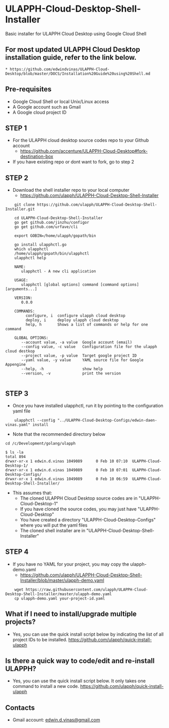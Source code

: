 
# ULAPPH-Cloud-Desktop-Shell-Installer
Basic installer for ULAPPH Cloud Desktop using Google Cloud Shell

## For most updated ULAPPH Cloud Desktop installation guide, refer to the link below.
	* https://github.com/edwindvinas/ULAPPH-Cloud-Desktop/blob/master/DOCS/Installation%20Guide%20using%20Shell.md

## Pre-requisites
- Google Cloud Shell or local Unix/Linux access
- A Google account such as Gmail
- A Google cloud project ID

## STEP 1
- For the ULAPPH cloud desktop source codes repo to your Github account
	- https://github.com/accenture/ULAPPH-Cloud-Desktop#fork-destination-box
- If you have existing repo or dont want to fork, go to step 2

## STEP 2
- Download the shell installer repo to your local computer
	- https://github.com/ulapph/ULAPPH-Cloud-Desktop-Shell-Installer
```
	git clone https://github.com/ulapph/ULAPPH-Cloud-Desktop-Shell-Installer.git
	
	cd ULAPPH-Cloud-Desktop-Shell-Installer
	go get github.com/jinzhu/configor
	go get github.com/urfave/cli
	
	export GOBIN=/home/ulapph/gopath/bin
	
	go install ulapphctl.go
	which ulapphctl
	/home/ulapph/gopath/bin/ulapphctl
	ulapphctl help
	
	NAME:
	   ulapphctl - A new cli application

	USAGE:
	   ulapphctl [global options] command [command options] [arguments...]

	VERSION:
	   0.0.0

	COMMANDS:
	     configure, i  configure ulapph cloud desktop
	     deploy, i     deploy ulapph cloud desktop
	     help, h       Shows a list of commands or help for one command

	GLOBAL OPTIONS:
	   --account value, -a value  Google account (email)
	   --config value, -c value   Configuration file for the ulapph cloud destkop
	   --project value, -p value  Target google project ID
	   --yaml value, -y value     YAML source file for Google Appengine
	   --help, -h                 show help
	   --version, -v              print the version
   
```

## STEP 3
- Once you have installed ulapphctl, run it by pointing to the configuration yaml file
```
	ulapphctl --config "../ULAPPH-Cloud-Desktop-Configs/edwin-daen-vinas.yaml" install
```
- Note that the recommended directory below
```
cd /c/Development/golang/ulapph

$ ls -la
total 894
drwxr-xr-x 1 edwin.d.vinas 1049089      0 Feb 10 07:10  ULAPPH-Cloud-Desktop-1/
drwxr-xr-x 1 edwin.d.vinas 1049089      0 Feb 10 07:01  ULAPPH-Cloud-Desktop-Configs/
drwxr-xr-x 1 edwin.d.vinas 1049089      0 Feb 10 06:59  ULAPPH-Cloud-Desktop-Shell-Installer/
```
- This assumes that:
	- The cloned ULAPPH Cloud Desktop source codes are in "ULAPPH-Cloud-Desktop-1"
	- If you have cloned the source codes, you may just have "ULAPPH-Cloud-Desktop"
	- You have created a directory "ULAPPH-Cloud-Desktop-Configs" where you will put the yaml files
	- The cloned shell installer are in "ULAPPH-Cloud-Desktop-Shell-Installer"

## STEP 4
- If you have no YAML for your project, you may copy the ulapph-demo.yaml
	* https://github.com/ulapph/ULAPPH-Cloud-Desktop-Shell-Installer/blob/master/ulapph-demo.yaml
```
	wget https://raw.githubusercontent.com/ulapph/ULAPPH-Cloud-Desktop-Shell-Installer/master/ulapph-demo.yaml
	cp ulapph-demo.yaml your-project-id.yaml
```

## What if I need to install/upgrade multiple projects?
- Yes, you can use the quick install script below by indicating the list of all project IDs to be installed.
	https://github.com/ulapph/quick-install-ulapph
## Is there a quick way to code/edit and re-install ULAPPH?
- Yes, you can use the quick install script below. It only takes one command to install a new code.
	https://github.com/ulapph/quick-install-ulapph

## Contacts
- Gmail account: edwin.d.vinas@gmail.com
